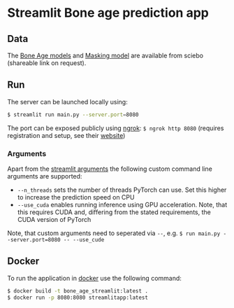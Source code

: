 # Streamlit Bone age prediction app


## Data
The [Bone Age models](https://uni-bonn.sciebo.de/apps/files/?dir=/bone2gene%20backup/models/best_models&fileid=1922683453) and [Masking model](https://uni-bonn.sciebo.de/apps/files/?dir=/bone2gene%20backup/masks/models/pretrained_tensormask_cosine/ckp&fileid=1922659654) are available from sciebo (shareable link on request).

## Run

The server can be launched locally using:

```bash
$ streamlit run main.py --server.port=8080
```
The port can be exposed publicly using [ngrok](https://ngrok.com/): `$ ngrok http 8080` (requires registration and setup, see their [website](https://ngrok.com/))

### Arguments
Apart from the [streamlit arguments](https://docs.streamlit.io/library/advanced-features/cli)
the following custom command line arguments are supported:
 * `--n_threads` sets the number of threads PyTorch can use. Set this higher to increase the prediction speed on CPU
 * `--use_cuda` enables running inference using GPU acceleration. Note, that this requires CUDA and, differing from the stated requirements, the CUDA version of PyTorch

Note, that custom arguments need to seperated via `--`, e.g. `$ run main.py --server.port=8080 -- --use_cude`



## Docker

To run the application in [docker](https://www.section.io/engineering-education/how-to-deploy-streamlit-app-with-docker/)
use the following command:

```bash
$ docker build -t bone_age_streamlit:latest .
$ docker run -p 8080:8080 streamlitapp:latest
```
